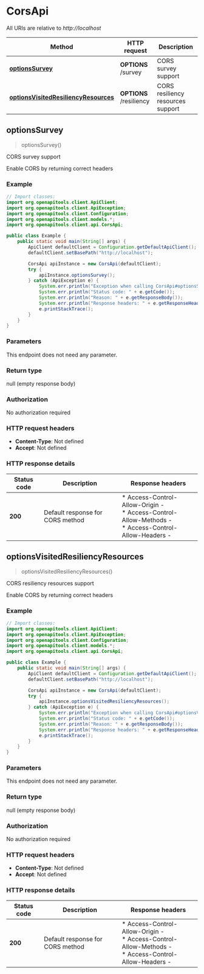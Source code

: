# CorsApi

All URIs are relative to *http://localhost*

Method | HTTP request | Description
------------- | ------------- | -------------
[**optionsSurvey**](CorsApi.md#optionsSurvey) | **OPTIONS** /survey | CORS survey support
[**optionsVisitedResiliencyResources**](CorsApi.md#optionsVisitedResiliencyResources) | **OPTIONS** /resiliency | CORS resiliency resources support



## optionsSurvey

> optionsSurvey()

CORS survey support

Enable CORS by returning correct headers 

### Example

```java
// Import classes:
import org.openapitools.client.ApiClient;
import org.openapitools.client.ApiException;
import org.openapitools.client.Configuration;
import org.openapitools.client.models.*;
import org.openapitools.client.api.CorsApi;

public class Example {
    public static void main(String[] args) {
        ApiClient defaultClient = Configuration.getDefaultApiClient();
        defaultClient.setBasePath("http://localhost");

        CorsApi apiInstance = new CorsApi(defaultClient);
        try {
            apiInstance.optionsSurvey();
        } catch (ApiException e) {
            System.err.println("Exception when calling CorsApi#optionsSurvey");
            System.err.println("Status code: " + e.getCode());
            System.err.println("Reason: " + e.getResponseBody());
            System.err.println("Response headers: " + e.getResponseHeaders());
            e.printStackTrace();
        }
    }
}
```

### Parameters

This endpoint does not need any parameter.

### Return type

null (empty response body)

### Authorization

No authorization required

### HTTP request headers

- **Content-Type**: Not defined
- **Accept**: Not defined


### HTTP response details
| Status code | Description | Response headers |
|-------------|-------------|------------------|
| **200** | Default response for CORS method |  * Access-Control-Allow-Origin -  <br>  * Access-Control-Allow-Methods -  <br>  * Access-Control-Allow-Headers -  <br>  |


## optionsVisitedResiliencyResources

> optionsVisitedResiliencyResources()

CORS resiliency resources support

Enable CORS by returning correct headers 

### Example

```java
// Import classes:
import org.openapitools.client.ApiClient;
import org.openapitools.client.ApiException;
import org.openapitools.client.Configuration;
import org.openapitools.client.models.*;
import org.openapitools.client.api.CorsApi;

public class Example {
    public static void main(String[] args) {
        ApiClient defaultClient = Configuration.getDefaultApiClient();
        defaultClient.setBasePath("http://localhost");

        CorsApi apiInstance = new CorsApi(defaultClient);
        try {
            apiInstance.optionsVisitedResiliencyResources();
        } catch (ApiException e) {
            System.err.println("Exception when calling CorsApi#optionsVisitedResiliencyResources");
            System.err.println("Status code: " + e.getCode());
            System.err.println("Reason: " + e.getResponseBody());
            System.err.println("Response headers: " + e.getResponseHeaders());
            e.printStackTrace();
        }
    }
}
```

### Parameters

This endpoint does not need any parameter.

### Return type

null (empty response body)

### Authorization

No authorization required

### HTTP request headers

- **Content-Type**: Not defined
- **Accept**: Not defined


### HTTP response details
| Status code | Description | Response headers |
|-------------|-------------|------------------|
| **200** | Default response for CORS method |  * Access-Control-Allow-Origin -  <br>  * Access-Control-Allow-Methods -  <br>  * Access-Control-Allow-Headers -  <br>  |

